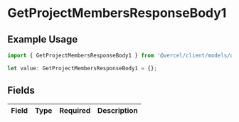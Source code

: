 # GetProjectMembersResponseBody1

## Example Usage

```typescript
import { GetProjectMembersResponseBody1 } from '@vercel/client/models/operations';

let value: GetProjectMembersResponseBody1 = {};
```

## Fields

| Field | Type | Required | Description |
| ----- | ---- | -------- | ----------- |
